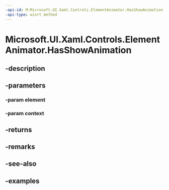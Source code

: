 ```yaml
---
-api-id: M:Microsoft.UI.Xaml.Controls.ElementAnimator.HasShowAnimation(Windows.UI.Xaml.UIElement,Microsoft.UI.Xaml.Controls.AnimationContext)
-api-type: winrt method
---
```


<!-- Method syntax.
public bool ElementAnimator.HasShowAnimation(UIElement element, AnimationContext context)
-->

# Microsoft.UI.Xaml.Controls.ElementAnimator.HasShowAnimation

## -description

## -parameters
### -param element

### -param context

## -returns

## -remarks

## -see-also

## -examples

